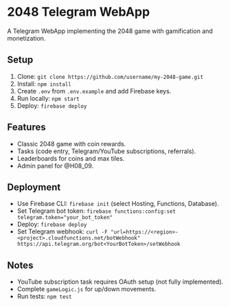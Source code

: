# 2048 Telegram WebApp

A Telegram WebApp implementing the 2048 game with gamification and monetization.

## Setup
1. Clone: `git clone https://github.com/username/my-2048-game.git`
2. Install: `npm install`
3. Create `.env` from `.env.example` and add Firebase keys.
4. Run locally: `npm start`
5. Deploy: `firebase deploy`

## Features
- Classic 2048 game with coin rewards.
- Tasks (code entry, Telegram/YouTube subscriptions, referrals).
- Leaderboards for coins and max tiles.
- Admin panel for @H08_09.

## Deployment
- Use Firebase CLI: `firebase init` (select Hosting, Functions, Database).
- Set Telegram bot token: `firebase functions:config:set telegram.token="your_bot_token"`
- Deploy: `firebase deploy`
- Set Telegram webhook: `curl -F "url=https://<region>-<project>.cloudfunctions.net/botWebhook" https://api.telegram.org/bot<YourBotToken>/setWebhook`

## Notes
- YouTube subscription task requires OAuth setup (not fully implemented).
- Complete `gameLogic.js` for up/down movements.
- Run tests: `npm test`
